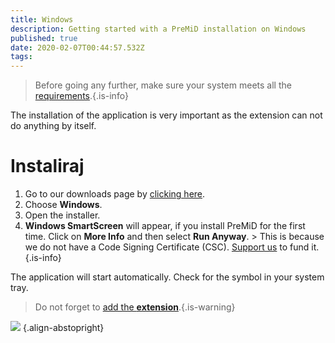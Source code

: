 ```yaml
---
title: Windows
description: Getting started with a PreMiD installation on Windows
published: true
date: 2020-02-07T00:44:57.532Z
tags:
---
```


> Before going any further, make sure your system meets all the [requirements](/install/requirements).{.is-info}

The installation of the application is very important as the extension can not do anything by itself.

# Instaliraj
1. Go to our downloads page by [clicking here](https://premid.app/downloads).
2. Choose **Windows**.
3. Open the installer.
4. **Windows SmartScreen** will appear, if you install PreMiD for the first time. Click on **More Info** and then select **Run Anyway**. > This is because we do not have a Code Signing Certificate (CSC). [Support us](https://www.patreon.com/Timeraa) to fund it.{.is-info}

The application will start automatically. Check for the symbol in your system tray.

> Do not forget to [add the **extension**](/install).{.is-warning}

![](https://a.icons8.com/djxbtnYm/GBjHDS/svg.svg) {.align-abstopright}